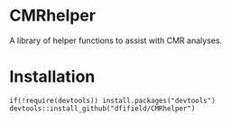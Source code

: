 CMRhelper
=======
A library of helper functions to assist with CMR analyses.

Installation
=======

    if(!require(devtools)) install.packages("devtools")
    devtools::install_github("dfifield/CMRhelper")
